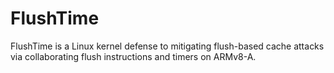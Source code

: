 # FlushTime

FlushTime is a Linux kernel defense to mitigating flush-based cache attacks via collaborating flush instructions and timers on ARMv8-A.
